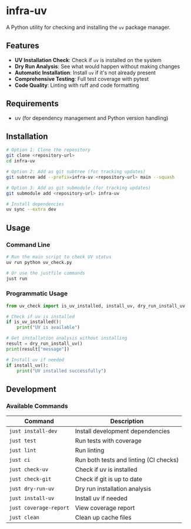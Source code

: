 # infra-uv

A Python utility for checking and installing the `uv` package manager.

## Features

- **UV Installation Check**: Check if `uv` is installed on the system
- **Dry Run Analysis**: See what would happen without making changes
- **Automatic Installation**: Install `uv` if it's not already present
- **Comprehensive Testing**: Full test coverage with pytest
- **Code Quality**: Linting with ruff and code formatting

## Requirements

- uv (for dependency management and Python version handling)

## Installation

```bash
# Option 1: Clone the repository
git clone <repository-url>
cd infra-uv

# Option 2: Add as git subtree (for tracking updates)
git subtree add --prefix=infra-uv <repository-url> main --squash

# Option 3: Add as git submodule (for tracking updates)
git submodule add <repository-url> infra-uv

# Install dependencies
uv sync --extra dev
```

## Usage

### Command Line

```bash
# Run the main script to check UV status
uv run python uv_check.py

# Or use the justfile commands
just run
```

### Programmatic Usage

```python
from uv_check import is_uv_installed, install_uv, dry_run_install_uv

# Check if uv is installed
if is_uv_installed():
    print("UV is available")

# Get installation analysis without installing
result = dry_run_install_uv()
print(result["message"])

# Install uv if needed
if install_uv():
    print("UV installed successfully")
```

## Development

### Available Commands

| Command | Description |
|---------|-------------|
| `just install-dev` | Install development dependencies |
| `just test` | Run tests with coverage |
| `just lint` | Run linting |
| `just ci` | Run both tests and linting (CI checks) |
| `just check-uv` | Check if uv is installed |
| `just check-git` | Check if git is up to date |
| `just dry-run-uv` | Dry run installation analysis |
| `just install-uv` | Install uv if needed |
| `just coverage-report` | View coverage report |
| `just clean` | Clean up cache files |